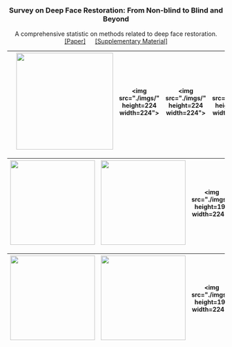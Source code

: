 <p align="center">
  <h3 align="center">Survey on Deep Face Restoration: From Non-blind to Blind and Beyond </h3>
  <p align="center">A comprehensive statistic on methods related to deep face restoration.
    <br />
    <a href="http://export.arxiv.org/pdf/2309.15490">[Paper]</a> &emsp;
    <a href="https://github.com/24wenjie-li/Awesome-Face-Restoration/blob/main/imgs/Supplementary.pdf">[Supplementary Material]</a>
  </p>
</p>

| [<img src="imgs/Synthetic_HiFaceGAN.png" height="223px"/>](https://imgsli.com/MjEwMDg0) | <img src="./imgs/" width=224 height=224> | <img src="./imgs/" height=224 width=224"> |<img src="./imgs/" height=224 width=224"> |<img src="./imgs/" height=224 width=224"> |
| :----------------------------------------------------------: | :----------------------------------------------------------: | :----------------------------------------------------------: |:----------------------------------------------------------: |:----------------------------------------------------------: |

| <img src="./imgs/"  height=196 width=196> | <img src="./imgs/" width=196 height=196> | <img src="./imgs/" height=196 width=224"> |<img src="./imgs/" height=196 width=196"> |<img src="./imgs/" height=196 width=196"> |
| :----------------------------------------------------------: | :----------------------------------------------------------: | :----------------------------------------------------------: |:----------------------------------------------------------: |:----------------------------------------------------------: |

| <img src="./imgs/"  height=196 width=196> | <img src="./imgs/" width=196 height=196> | <img src="./imgs/" height=196 width=224"> |<img src="./imgs/" height=196 width=196"> |<img src="./imgs/" height=196 width=196"> |
| :----------------------------------------------------------: | :----------------------------------------------------------: | :----------------------------------------------------------: |:----------------------------------------------------------: |:----------------------------------------------------------: |
